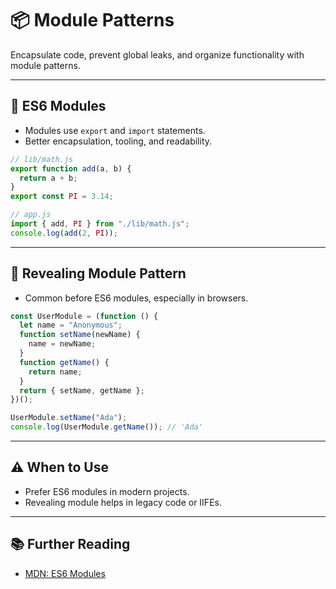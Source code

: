 # 📦 Module Patterns

Encapsulate code, prevent global leaks, and organize functionality with module patterns.

---

## 🚀 ES6 Modules

- Modules use `export` and `import` statements.
- Better encapsulation, tooling, and readability.

```js
// lib/math.js
export function add(a, b) {
  return a + b;
}
export const PI = 3.14;

// app.js
import { add, PI } from "./lib/math.js";
console.log(add(2, PI));
```

---

## 🧩 Revealing Module Pattern

- Common before ES6 modules, especially in browsers.

```js
const UserModule = (function () {
  let name = "Anonymous";
  function setName(newName) {
    name = newName;
  }
  function getName() {
    return name;
  }
  return { setName, getName };
})();

UserModule.setName("Ada");
console.log(UserModule.getName()); // 'Ada'
```

---

## ⚠️ When to Use

- Prefer ES6 modules in modern projects.
- Revealing module helps in legacy code or IIFEs.

---

## 📚 Further Reading

- [MDN: ES6 Modules](https://developer.mozilla.org/en-US/docs/Web/JavaScript/Guide/Modules)
